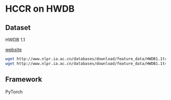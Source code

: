# HCCR on HWDB

## Dataset
HWDB 1.1

[website](http://www.nlpr.ia.ac.cn/databases/handwriting/Offline_database.html)

```bash
wget http://www.nlpr.ia.ac.cn/databases/download/feature_data/HWDB1.1trn_gnt.zip
wget http://www.nlpr.ia.ac.cn/databases/download/feature_data/HWDB1.1tst_gnt.zip
```

## Framework
PyTorch